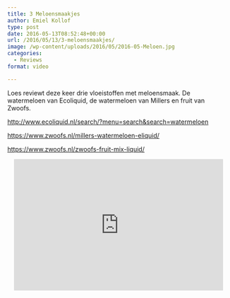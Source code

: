 ```yaml
---
title: 3 Meloensmaakjes
author: Emiel Kollof
type: post
date: 2016-05-13T08:52:48+00:00
url: /2016/05/13/3-meloensmaakjes/
image: /wp-content/uploads/2016/05/2016-05-Meloen.jpg
categories:
  - Reviews
format: video

---
```

Loes reviewt deze keer drie vloeistoffen met meloensmaak. De watermeloen van Ecoliquid, de watermeloen van Millers en fruit van Zwoofs.

<a href="http://www.ecoliquid.nl/search/?menu=search&search=watermeloen" target="_blank">http://www.ecoliquid.nl/search/?menu=search&search=watermeloen</a>
  
<a href="https://www.zwoofs.nl/millers-watermeloen-eliquid/" target="_blank">https://www.zwoofs.nl/millers-watermeloen-eliquid/</a>
  
<a href="https://www.zwoofs.nl/zwoofs-fruit-mix-liquid/" target="_blank">https://www.zwoofs.nl/zwoofs-fruit-mix-liquid/</a>

<span class="embed-youtube" style="text-align:center; display: block;"><iframe class='youtube-player' type='text/html' width='474' height='297' src='https://www.youtube.com/embed/hRVNmYcX5H8?version=3&#038;rel=1&#038;fs=1&#038;autohide=2&#038;showsearch=0&#038;showinfo=1&#038;iv_load_policy=1&#038;wmode=transparent' allowfullscreen='true' style='border:0;'></iframe></span>